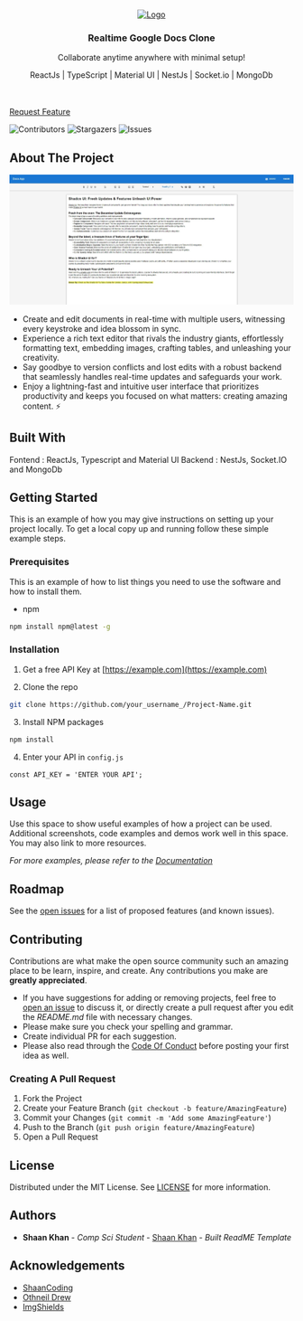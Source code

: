 <br/>
<p align="center">
  <a href="https://github.com/gauravsekhri/realtime-google-docs-clone">
    <img src="https://github.com/gauravsekhri/realtime-google-docs-clone/blob/master/public/app_logo.jpg?raw=true" alt="Logo" width="80" height="80">
  </a>

  <h3 align="center">Realtime Google Docs Clone</h3>

  <p align="center">
    <p align="center">Collaborate anytime anywhere with minimal setup!</p>
    <p align="center">ReactJs | TypeScript | Material UI | NestJs | Socket.io | MongoDb</p>
    <br/>
    <br/>
    <a href="https://github.com/gauravsekhri/realtime-google-docs-clone/issues">Request Feature</a>
  </p>
</p>

![Contributors](https://img.shields.io/github/contributors/gauravsekhri/realtime-google-docs-clone?color=dark-green) ![Stargazers](https://img.shields.io/github/stars/gauravsekhri/realtime-google-docs-clone?style=social) ![Issues](https://img.shields.io/github/issues/gauravsekhri/realtime-google-docs-clone)

## About The Project

![Screen Shot](https://github.com/gauravsekhri/realtime-google-docs-clone/blob/master/public/main-png.jpg?raw=true)

- Create and edit documents in real-time with multiple users, witnessing every keystroke and idea blossom in sync.
- Experience a rich text editor that rivals the industry giants, effortlessly formatting text, embedding images, crafting tables, and unleashing your creativity.
- Say goodbye to version conflicts and lost edits with a robust backend that seamlessly handles real-time updates and safeguards your work. ️
- Enjoy a lightning-fast and intuitive user interface that prioritizes productivity and keeps you focused on what matters: creating amazing content. ⚡️

## Built With

Fontend : ReactJs, Typescript and Material UI
Backend : NestJs, Socket.IO and MongoDb

## Getting Started

This is an example of how you may give instructions on setting up your project locally.
To get a local copy up and running follow these simple example steps.

### Prerequisites

This is an example of how to list things you need to use the software and how to install them.

- npm

```sh
npm install npm@latest -g
```

### Installation

1. Get a free API Key at [https://example.com](https://example.com)

2. Clone the repo

```sh
git clone https://github.com/your_username_/Project-Name.git
```

3. Install NPM packages

```sh
npm install
```

4. Enter your API in `config.js`

```JS
const API_KEY = 'ENTER YOUR API';
```

## Usage

Use this space to show useful examples of how a project can be used. Additional screenshots, code examples and demos work well in this space. You may also link to more resources.

_For more examples, please refer to the [Documentation](https://example.com)_

## Roadmap

See the [open issues](https://github.com/gauravsekhri/realtime-google-docs-clone/issues) for a list of proposed features (and known issues).

## Contributing

Contributions are what make the open source community such an amazing place to be learn, inspire, and create. Any contributions you make are **greatly appreciated**.

- If you have suggestions for adding or removing projects, feel free to [open an issue](https://github.com/gauravsekhri/realtime-google-docs-clone/issues/new) to discuss it, or directly create a pull request after you edit the _README.md_ file with necessary changes.
- Please make sure you check your spelling and grammar.
- Create individual PR for each suggestion.
- Please also read through the [Code Of Conduct](https://github.com/gauravsekhri/realtime-google-docs-clone/blob/main/CODE_OF_CONDUCT.md) before posting your first idea as well.

### Creating A Pull Request

1. Fork the Project
2. Create your Feature Branch (`git checkout -b feature/AmazingFeature`)
3. Commit your Changes (`git commit -m 'Add some AmazingFeature'`)
4. Push to the Branch (`git push origin feature/AmazingFeature`)
5. Open a Pull Request

## License

Distributed under the MIT License. See [LICENSE](https://github.com/gauravsekhri/realtime-google-docs-clone/blob/main/LICENSE.md) for more information.

## Authors

- **Shaan Khan** - _Comp Sci Student_ - [Shaan Khan](https://github.com/ShaanCoding/) - _Built ReadME Template_

## Acknowledgements

- [ShaanCoding](https://github.com/ShaanCoding/)
- [Othneil Drew](https://github.com/othneildrew/Best-README-Template)
- [ImgShields](https://shields.io/)
